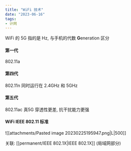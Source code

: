 ```yaml
---
title: "WiFi 技术"
date: "2023-06-16"
tags:
- 计网
---
```


WiFi 的 5G 指的是 Hz, 与手机的代数 **G**eneration 区分


#### 第一代
802.11a

#### 第四代 
802.11n
同时运行在 2.4GHz 和 5GHz

#### 第五代
802.11ac
真5G
穿透性更差, 抗干扰能力更强

#### WiFi IEEE 802.11 标准
![[attachments/Pasted image 20230225195947.png|L|500]]

关联: [[permanent/IEEE 802.1X|IEEE 802.1X]] (局域网部分)